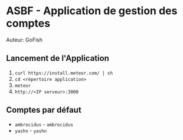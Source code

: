 # ASBF - Application de gestion des comptes

Auteur: GoFish

## Lancement de l'Application

1. `curl https://install.meteor.com/ | sh`
2. `cd <répertoire application>`
3. `meteor`
4. `http://<IP serveur>:3000`

## Comptes par défaut

* `ambrocidus` - `ambrocidus`
* `yashn` - `yashn`
